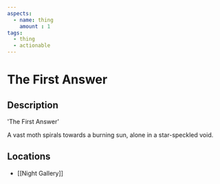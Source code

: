 ```yaml
---
aspects: 
  - name: thing
    amount : 1
tags:
  - thing
  - actionable
---
```


# The First Answer

## Description
'The First Answer'

A vast moth spirals towards a burning sun, alone in a star-speckled void.
## Locations
- [[Night Gallery]]